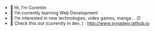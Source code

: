 - 👋 Hi, I’m Corentin
- 🌱 I’m currently learning Web Development 
- 👀 I’m interested in new technologies, video games, manga... :D
- 🔗 Check this out (currently in dev..) : <http://www.synadeiv.github.io>

